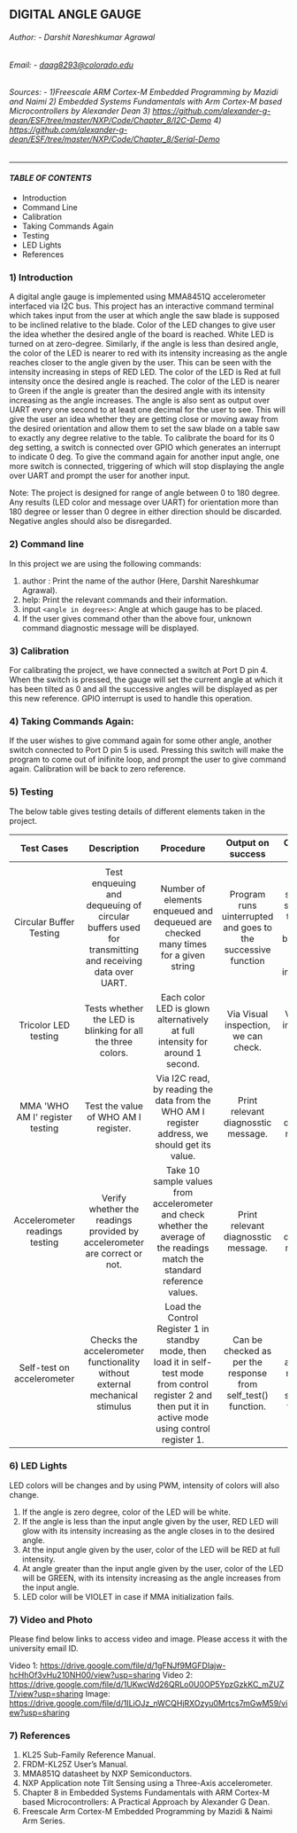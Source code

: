 ## DIGITAL ANGLE GAUGE

###### Author: - Darshit Nareshkumar Agrawal
###### Email: - daag8293@colorado.edu
###### Sources: - 1)Freescale ARM Cortex-M Embedded Programming by Mazidi and Naimi 2) Embedded Systems Fundamentals with Arm Cortex-M based Microcontrollers by Alexander Dean 3) https://github.com/alexander-g-dean/ESF/tree/master/NXP/Code/Chapter_8/I2C-Demo  4) https://github.com/alexander-g-dean/ESF/tree/master/NXP/Code/Chapter_8/Serial-Demo       
                  
---

#### _TABLE OF CONTENTS_
- Introduction
- Command Line
- Calibration
- Taking Commands Again
- Testing
- LED Lights
- References

### 1) Introduction
A digital angle gauge is implemented using MMA8451Q accelerometer interfaced via I2C bus. This project has an interactive command terminal which takes input from the user at which angle the saw blade is supposed to be inclined relative to the blade. Color of the LED changes to give user the idea whether the desired angle of the board is reached. White LED is turned on at zero-degree. Similarly, if the angle is less than desired angle, the color of the LED is nearer to red with its intensity increasing as the angle reaches closer to the angle given by the user. This can be seen with the intensity increasing in steps of RED LED. The color of the LED is Red at full intensity once the desired angle is reached. The color of the LED is nearer to Green if the angle is greater than the desired angle with its intensity increasing as the angle increases. The angle is also sent as output over UART every one second to at least one decimal for the user to see. This will give the user an idea whether they are getting close or moving away from the desired orientation and allow them to set the saw blade on a table saw to exactly any degree relative to the table. To calibrate the board for its 0 deg setting, a switch is connected over GPIO which generates an interrupt to indicate 0 deg. To give the command again for another input angle, one more switch is connected, triggering of which will stop displaying the angle over UART and prompt the user for another input. 

Note: The project is designed for range of angle between 0 to 180 degree. Any results (LED color and message over UART) for orientation more than 180 degree or lesser than 0 degree in either direction should be discarded. Negative angles should also be disregarded.

### 2) Command line
In this project we are using the following commands: 
1) author : Print the name of the author (Here, Darshit Nareshkumar Agrawal).
2) help: Print the relevant commands and their information.
3) input `<angle in degrees>`: Angle at which gauge has to be placed.
4) If the user gives command other than the above four, unknown command diagnostic message will be displayed.

### 3) Calibration
For calibrating the project, we have connected a switch at Port D pin 4. When the switch is pressed, the gauge will set the current angle at which it has been tilted as 0 and all the successive angles will be displayed as per this new reference. GPIO interrupt is used to handle this operation.

### 4) Taking Commands Again: 
If the user wishes to give command again for some other angle, another switch connected to Port D pin 5 is used. Pressing this switch will make the program to come out of inifinite loop, and prompt the user to give command again. Calibration will be back to zero reference. 

### 5) Testing
The below table gives testing details of different elements taken in the project.

|           Test   Cases          |                                                Description                                               |                                                                             Procedure                                                                            |                       Output on   success                       |                                     Output on   Failure                                    |
|:-------------------------------:|:--------------------------------------------------------------------------------------------------------:|:----------------------------------------------------------------------------------------------------------------------------------------------------------------:|:---------------------------------------------------------------:|:------------------------------------------------------------------------------------------:|
|                                 |                                                                                                          |                                                                                                                                                                  |                                                                 |                                                                                            |
|    Circular   Buffer Testing    | Test enqueuing and dequeuing of circular buffers used for transmitting and receiving data over UART.     |                                       Number of elements enqueued and dequeued are checked many times for a given string                                         | Program runs uinterrupted and goes to the successive function   | Program stops and shows the test case that has been failed through assert instruction.     |
|      Tricolor LED   testing     |                       Tests whether the LED is blinking for all the three colors.                        |                                                 Each color LED is glown alternatively at full intensity for around 1 second.                                     |              Via Visual inspection, we can check.               |                           Via Visual inspection, we can check.                             |
| MMA 'WHO AM I' register testing |                                  Test the value of WHO AM I register.                                    |                                Via I2C read, by reading the data from the WHO AM I register address, we should get its value.                                    |              Print relevant diagnosstic message.                |                            Print relevant diagnostic message.                              |
|  Accelerometer readings testing |                Verify whether the readings provided by accelerometer are correct or not.                 |                  Take 10 sample values from accelerometer and check whether the average of the readings match the standard reference values.                     |              Print relevant diagnosstic message.                |                            Print relevant diagnostic message.                              |
|    Self-test on accelerometer   |               Checks the accelerometer functionality without external mechanical stimulus                | Load the Control Register 1 in standby mode, then load it in self-test mode from control register 2 and then put it in active mode using control register 1.     | Can be checked as per the response from self_test() function.   |               Can be checked as per the response from self_test() function.                |

### 6) LED Lights
LED colors will be changes and by using PWM, intensity of colors will also change.
1) If the angle is zero degree, color of the LED will be white.
2) If the angle is less than the input angle given by the user, RED LED will glow with its intensity increasing as the angle closes in to the desired angle.
3) At the input angle given by the user, color of the LED will be RED at full intensity.
4) At  angle greater than the input angle given by the user, color of the LED will be GREEN, with its intensity increasing as the angle increases from the input angle.
5) LED color will be VIOLET in case if MMA initialization fails.

### 7) Video and Photo
Please find below links to access video and image. Please access it with the university email ID.

Video 1: https://drive.google.com/file/d/1gFNJf9MGFDIajw-hcHhOf3vHu210NH00/view?usp=sharing
Video 2: https://drive.google.com/file/d/1UKwcWd26QRLo0U0OP5YpzGzkKC_mZUZT/view?usp=sharing
Image: https://drive.google.com/file/d/1ILiOJz_nWCQHjRXOzyu0Mrtcs7mGwM59/view?usp=sharing

### 7) References
1)	KL25 Sub-Family Reference Manual.
2)	FRDM-KL25Z User’s Manual.
3)	MMA851Q datasheet by NXP Semiconductors.
4)	NXP Application note Tilt Sensing using a Three-Axis accelerometer.
5)	Chapter 8 in Embedded Systems Fundamentals with ARM Cortex-M based Microcontrollers: A Practical Approach by Alexander G Dean.
6)	Freescale Arm Cortex-M Embedded Programming by Mazidi & Naimi Arm Series.

